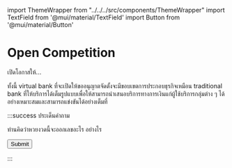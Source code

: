 import ThemeWrapper from "../../../src/components/ThemeWrapper"
import TextField from '@mui/material/TextField'
import Button from '@mui/material/Button'

# Open Competition

เปิดโอกาสให้...


ทั้งนี้ virtual bank ที่จะเปิดให้ขออนุญาตจัดตั้งจะมีขอบเขตการประกอบธุรกิจเหมือน traditional bank ที่ให้บริการได้เต็มรูปแบบเพื่อให้สามารถนำเสนอบริการทางการเงินแก่ผู้ใช้บริการกลุ่มต่าง ๆ ได้อย่างเหมาะสมและสามารถแข่งขันได้อย่างเต็มที่

:::success ประเด็นคำถาม

<p>
  <div>ท่านคิดว่าหวยงวดนี้จะออกเลขอะไร อย่างไร</div>
  <ThemeWrapper>
    <TextField id="standard-basic" label="คำตอบ" variant="standard" size="small" />
  </ThemeWrapper>
</p>
<ThemeWrapper>
  <Button variant="text">Submit</Button>
</ThemeWrapper>


:::